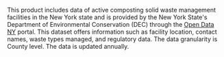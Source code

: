 This product includes data of active composting solid waste management facilities in the New York state and is provided by the New York State's Department of Environmental Conservation (DEC) through the [Open Data NY](https://data.ny.gov) portal. This dataset offers information such as facility location, contact names, waste types managed, and regulatory data. The data granularity is County level. The data is updated annually.